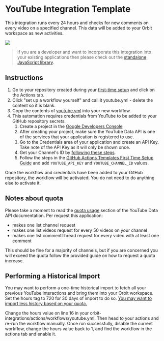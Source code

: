 # YouTube Integration Template

This integration runs every 24 hours and checks for new comments on every video on a specified channel. This data will be added to your Orbit workspace as new activities.

![](https://raw.githubusercontent.com/orbit-love/community-js-youtube-orbit/main/docs/activity.png)

> If you are a developer and want to incorporate this integration into your existing applications then please check out the [standalone JavaScript library](https://github.com/orbit-love/community-js-youtube-orbit).

## Instructions

1. Go to your repository created during your [first-time setup](../FIRST_TIME_SETUP.md) and click on the Actions tab.
2. Click "set up a workflow yourself" and call it youtube.yml - delete the content so it is blank.
3. Copy the contents of [youtube.yml](youtube.yml) into your new workflow.
4. This automation requires credentials from YouTube to be added to your GitHub repository secrets.
    1. Create a project in the [Google Developers Console](https://console.developers.google.com/)
    2. After creating your project, make sure the YouTube Data API is one of the services that your application is registered to use.
    3. Go to the Credentials area of your application and create an API Key. Take note of the API Key as it will only be shown once.
    4. Get your Channel's ID by [following these steps](https://support.google.com/youtube/answer/3250431).
    5. Follow the steps in the [GitHub Actions Templates First Time Setup Guide](https://github.com/orbit-love/github-actions-templates/blob/main/FIRST_TIME_SETUP.md) and add `YOUTUBE_API_KEY` and `YOUTUBE_CHANNEL_ID` values.

Once the workflow and credentials have been added to your GitHub repository, the workflow will be activated. You do not need to do anything else to activate it.

## Notes about quota

Please take a moment to read the [quota usage](https://developers.google.com/youtube/v3/getting-started#quota) section of the YouTube Data API documentation. Per request this application:

- makes one list channel request
- makes one list videos request for every 50 videos on your channel
- makes one list commentThread request for every video with at least one comment

This should be fine for a majority of channels, but if you are concerned you will exceed the quota follow the provided guide on how to request a quota increase.

## Performing a Historical Import
You may want to perform a one-time historical import to fetch all your previous YouTube interactions and bring them into your Orbit workspace. Set the hours tag to 720 for 30 days of import to do so. [You may want to import less history based on your quota.](#notes-about-quota)

Change the hours value on line 16 in your orbit-integrations/actions/workflows/youtube.yml. Then head to your actions and re-run the workflow manually. Once run successfully, disable the current workflow, change the hours value back to 1, and find the workflow in the actions tab and enable it.
